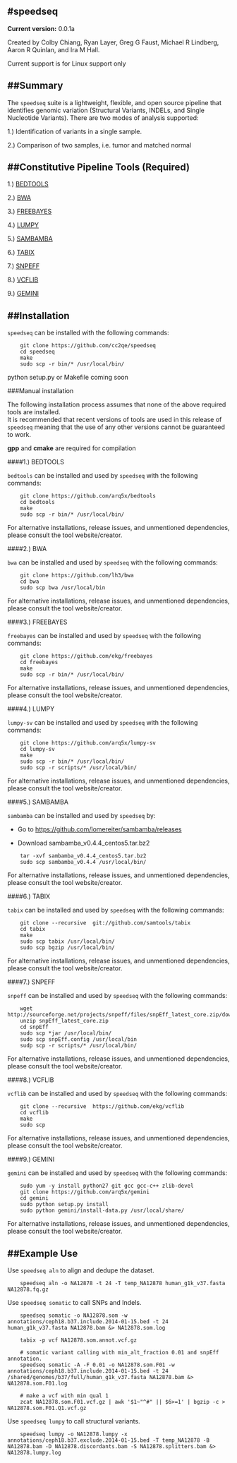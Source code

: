 #speedseq         
-------------------------------

**Current version:** 0.0.1a

Created by Colby Chiang, Ryan Layer, Greg G Faust, Michael R Lindberg, Aaron R Quinlan, and Ira M Hall.

Current support is for Linux support only

##Summary
--------------
The ``speedseq`` suite is a lightweight, flexible, and open source pipeline that identifies
genomic variation (Structural Variants, INDELs, and Single Nucleotide Variants). 
There are two modes of analysis supported: 

1.) Identification of variants in a single sample.

2.) Comparison of two samples, i.e. tumor and matched normal

##Constitutive Pipeline Tools (Required)
------------------------------------------

1.) [BEDTOOLS](https://github.com/arq5x/bedtools)

2.) [BWA](https://github.com/lh3/bwa)

3.) [FREEBAYES](https://github.com/ekg/freebayes)

4.) [LUMPY](https://github.com/arq5x/lumpy-sv)

5.) [SAMBAMBA](https://github.com/lomereiter/sambamba)

6.) [TABIX](https://github.com/samtools/tabix)

7.) [SNPEFF](https://github.com/CBMi-BiG/snpEff)

8.) [VCFLIB](https://github.com/ekg/vcflib)

9.) [GEMINI](https://github.com/arq5x/gemini)

##Installation
----------------

``speedseq`` can be installed with the following commands: 
~~~~~~~~~~~~~~~~~~
	git clone https://github.com/cc2qe/speedseq
	cd speedseq
	make
	sudo scp -r bin/* /usr/local/bin/
~~~~~~~~~~~~~~~~~~

python setup.py or Makefile coming soon

###Manual installation

The following installation process assumes that none of the above required tools are installed.  
It is recommended that recent versions of tools are used in this release of ``speedseq`` meaning that
the use of any other versions cannot be guaranteed to work. 

**gpp** and **cmake** are required for compilation


####1.) BEDTOOLS
	
``bedtools`` can be installed and used by ``speedseq`` with the following commands: 
~~~~~~~~~~~~~~~~~~
	git clone https://github.com/arq5x/bedtools
	cd bedtools
	make
	sudo scp -r bin/* /usr/local/bin/
~~~~~~~~~~~~~~~~~~
	
For alternative installations, release issues, and unmentioned dependencies, please consult the tool website/creator.

####2.) BWA

``bwa`` can be installed and used by ``speedseq`` with the following commands: 
~~~~~~~~~~~~~~~~~~
	git clone https://github.com/lh3/bwa
	cd bwa
	sudo scp bwa /usr/local/bin
~~~~~~~~~~~~~~~~~~
	
For alternative installations, release issues, and unmentioned dependencies, please consult the tool website/creator.

####3.) FREEBAYES

``freebayes`` can be installed and used by ``speedseq`` with the following commands: 
~~~~~~~~~~~~~~~~~~~
	git clone https://github.com/ekg/freebayes
	cd freebayes
	make
	sudo scp -r bin/* /usr/local/bin/
~~~~~~~~~~~~~~~~~~~
	
For alternative installations, release issues, and unmentioned dependencies, please consult the tool website/creator.

####4.) LUMPY

``lumpy-sv`` can be installed and used by ``speedseq`` with the following commands:
~~~~~~~~~~~~~~~~~~~
	git clone https://github.com/arq5x/lumpy-sv
	cd lumpy-sv
	make 
	sudo scp -r bin/* /usr/local/bin/
	sudo scp -r scripts/* /usr/local/bin/
~~~~~~~~~~~~~~~~~~~
	
For alternative installations, release issues, and unmentioned dependencies, please consult the tool website/creator.


####5.) SAMBAMBA

``sambamba`` can be installed and used by ``speedseq`` by: 

* Go to https://github.com/lomereiter/sambamba/releases

* Download sambamba_v0.4.4_centos5.tar.bz2
~~~~~~~~~~~~~~~~~~
	tar -xvf sambamba_v0.4.4_centos5.tar.bz2
	sudo scp sambamba_v0.4.4 /usr/local/bin/
~~~~~~~~~~~~~~~~~~

For alternative installations, release issues, and unmentioned dependencies, please consult the tool website/creator.

####6.) TABIX

``tabix`` can be installed and used by ``speedseq`` with the following commands: 
~~~~~~~~~~~~~~~~~~
	git clone --recursive  git://github.com/samtools/tabix
	cd tabix
	make
	sudo scp tabix /usr/local/bin/
	sudo scp bgzip /usr/local/bin/
~~~~~~~~~~~~~~~~~~
	
For alternative installations, release issues, and unmentioned dependencies, please consult the tool website/creator.


####7.) SNPEFF

``snpeff`` can be installed and used by ``speedseq`` with the following commands: 
~~~~~~~~~~~~~~~~~~
	wget http://sourceforge.net/projects/snpeff/files/snpEff_latest_core.zip/download
	unzip snpEff_latest_core.zip
	cd snpEff
	sudo scp *jar /usr/local/bin/
	sudo scp snpEff.config /usr/local/bin
	sudp scp -r scripts/* /usr/local/bin/
~~~~~~~~~~~~~~~~~~

For alternative installations, release issues, and unmentioned dependencies, please consult the tool website/creator.


####8.) VCFLIB

``vcflib`` can be installed and used by ``speedseq`` with the following commands: 
~~~~~~~~~~~~~~~~~~
	git clone --recursive  https://github.com/ekg/vcflib
	cd vcflib
	make
	sudo scp
~~~~~~~~~~~~~~~~~~

For alternative installations, release issues, and unmentioned dependencies, please consult the tool website/creator.


####9.) GEMINI

``gemini`` can be installed and used by ``speedseq`` with the following commands: 
~~~~~~~~~~~~~~~~~~
	sudo yum -y install python27 git gcc gcc-c++ zlib-devel
	git clone https://github.com/arq5x/gemini
	cd gemini
	sudo python setup.py install
	sudo python gemini/install-data.py /usr/local/share/
~~~~~~~~~~~~~~~~~~

For alternative installations, release issues, and unmentioned dependencies, please consult the tool website/creator.


##Example Use
----------------------

Use ``speedseq aln`` to align and dedupe the dataset.
~~~~~~~~~~~~~~~~~~
	speedseq aln -o NA12878 -t 24 -T temp_NA12878 human_g1k_v37.fasta NA12878.fq.gz
~~~~~~~~~~~~~~~~~~


Use ``speedseq somatic`` to call SNPs and Indels.
~~~~~~~~~~~~~~~~~~
	speedseq somatic -o NA12878.som -w annotations/ceph18.b37.include.2014-01-15.bed -t 24 human_g1k_v37.fasta NA12878.bam &> NA12878.som.log

	tabix -p vcf NA12878.som.annot.vcf.gz
	
	# somatic variant calling with min_alt_fraction 0.01 and snpEff annotation.
	speedseq somatic -A -F 0.01 -o NA12878.som.F01 -w annotations/ceph18.b37.include.2014-01-15.bed -t 24 /shared/genomes/b37/full/human_g1k_v37.fasta NA12878.bam &> NA12878.som.F01.log
	
	# make a vcf with min qual 1
	zcat NA12878.som.F01.vcf.gz | awk '$1~"^#" || $6>=1' | bgzip -c > NA12878.som.F01.Q1.vcf.gz
~~~~~~~~~~~~~~~~~~

Use ``speedseq lumpy`` to call structural variants.
~~~~~~~~~~~~~~~~~~
	speedseq lumpy -o NA12878.lumpy -x annotations/ceph18.b37.exclude.2014-01-15.bed -T temp_NA12878 -B NA12878.bam -D NA12878.discordants.bam -S NA12878.splitters.bam &> NA12878.lumpy.log
~~~~~~~~~~~~~~~~~~








